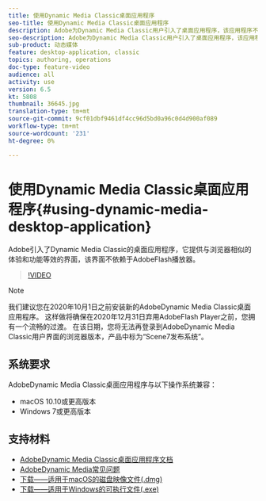 ```yaml
---
title: 使用Dynamic Media Classic桌面应用程序
seo-title: 使用Dynamic Media Classic桌面应用程序
description: Adobe为Dynamic Media Classic用户引入了桌面应用程序，该应用程序不再依赖浏览器中的AdobeFlash技术。
seo-description: Adobe为Dynamic Media Classic用户引入了桌面应用程序，该应用程序不再依赖浏览器中的AdobeFlash技术。
sub-product: 动态媒体
feature: desktop-application, classic
topics: authoring, operations
doc-type: feature-video
audience: all
activity: use
version: 6.5
kt: 5808
thumbnail: 36645.jpg
translation-type: tm+mt
source-git-commit: 9cf01dbf9461df4cc96d5bd0a96c0d4d900af089
workflow-type: tm+mt
source-wordcount: '231'
ht-degree: 0%

---
```



# 使用Dynamic Media Classic桌面应用程序{#using-dynamic-media-desktop-application}

Adobe引入了Dynamic Media Classic的桌面应用程序，它提供与浏览器相似的体验和功能等效的界面，该界面不依赖于AdobeFlash播放器。

>[!VIDEO](https://video.tv.adobe.com/v/36645/?quality=12)

>[!NOTE]
>
> 我们建议您在2020年10月1日之前安装新的AdobeDynamic Media Classic桌面应用程序。 这样做将确保在2020年12月31日弃用AdobeFlash Player之前，您拥有一个流畅的过渡。 在该日期，您将无法再登录到AdobeDynamic Media Classic用户界面的浏览器版本，产品中标为“Scene7发布系统”。

## 系统要求

AdobeDynamic Media Classic桌面应用程序与以下操作系统兼容：

* macOS 10.10或更高版本
* Windows 7或更高版本

## 支持材料

* [AdobeDynamic Media Classic桌面应用程序文档](https://docs.adobe.com/content/help/en/dynamic-media-classic/using/intro/dynamic-media-classic-desktop-app.html)
* [AdobeDynamic Media常见问题](https://docs.adobe.com/content/help/en/dynamic-media-classic/using/new-ui-2020.html)
* [下载——适用于macOS的磁盘映像文件(.dmg)](http://download.macromedia.com/dynamic-media-classic/20.20.1/adobe-dynamic-media-classic-20.20.1.dmg)
* [下载——适用于Windows的可执行文件(.exe)](http://download.macromedia.com/dynamic-media-classic/20.20.1/adobe-dynamic-media-classic-20.20.1.exe)
